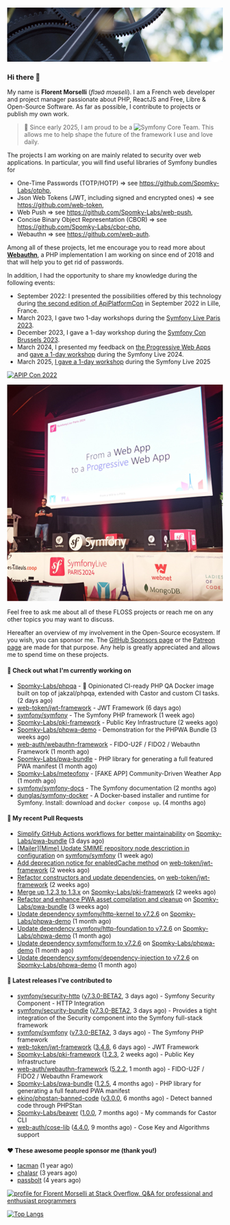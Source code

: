 ![Cover image](1.webp)

### Hi there 👋

My name is **Florent Morselli** (*flɔʁɑ̃ mɔʁseli*). I am a French web developer and project manager passionate about PHP, ReactJS and Free, Libre & Open-Source Software.
As far as possible, I contribute to projects or publish my own work.

> 🧡 Since early 2025, I am proud to be a ![Symfony Core Team](https://img.shields.io/badge/Symfony-Core%20Team-orange?style=flat-square&logo=symfony).
> This allows me to help shape the future of the framework I use and love daily.

The projects I am working on are mainly related to security over web applications. In particular, you will find useful libraries of Symfony bundles for
* One-Time Passwords (TOTP/HOTP) => see https://github.com/Spomky-Labs/otphp,
* Json Web Tokens (JWT, including signed and encrypted ones) => see https://github.com/web-token,
* Web Push => see https://github.com/Spomky-Labs/web-push,
* Concise Binary Object Representation (CBOR) => see https://github.com/Spomky-Labs/cbor-php,
* Webauthn => see https://github.com/web-auth.

Among all of these projects, let me encourage you to read more about [**Webauthn**](https://github.com/web-auth), a PHP implementation I am working on since end of 2018 and that will help you to get rid of passwords.

In addition, I had the opportunity to share my knowledge during the following events:

* September 2022: I presented the possibilities offered by this technology during [the second edition of ApiPlatformCon](https://youtu.be/Y2_0omg1CFk) in September 2022 in Lille, France.
* March 2023, I gave two 1-day workshops during the [Symfony Live Paris 2023](https://live.symfony.com/2023-paris/workshop/maximiser-la-securite-de-vos-applications-avec-le-bundle-security).
* December 2023, I gave a 1-day workshop during the [Symfony Con Brussels 2023](https://live.symfony.com/2023-brussels-con/workshop/road-to-safer-applications).
* March 2024, I presented my feedback on [the Progressive Web Apps](https://live.symfony.com/2024-paris/schedule/de-web-app-a-progressive-web-app) and [gave a 1-day workshop](https://live.symfony.com/2024-paris/workshop#securite-amelioree-et-webauthn-avec-symfony-2) during the Symfony Live 2024.
* March 2025, [I gave a 1-day workshop](https://live.symfony.com/2025-paris/) during the Symfony Live 2025

[![APIP Con 2022](https://user-images.githubusercontent.com/1091072/191684778-b9e26104-038d-45c2-a1b3-287233d15ecc.jpg)](https://api-platform.com/con/2022/conferences/webauthn-se-debarrasser-des-mots-de-passe-definitivement/)

[![Symfony Live 2024](Symfony%20Live%202024.png)](https://symfony.com/blog/symfonylive-paris-2024-from-web-app-to-progressive-web-app)


Feel free to ask me about all of these FLOSS projects or reach me on any other topics you may want to discuss.

Hereafter an overview of my involvement in the Open-Source ecosystem.
If you wish, you can sponsor me. The [GitHub Sponsors page](https://github.com/sponsors/Spomky/) or the [Patreon page](https://www.patreon.com/FlorentMorselli) are made for that purpose. Any help is greatly appreciated and allows me to spend time on these projects.

#### 👷 Check out what I'm currently working on

- [Spomky-Labs/phpqa](https://github.com/Spomky-Labs/phpqa) - 🐘 Opinionated CI-ready PHP QA Docker image built on top of jakzal/phpqa, extended with Castor and custom CI tasks. (2 days ago)
- [web-token/jwt-framework](https://github.com/web-token/jwt-framework) - JWT Framework (6 days ago)
- [symfony/symfony](https://github.com/symfony/symfony) - The Symfony PHP framework (1 week ago)
- [Spomky-Labs/pki-framework](https://github.com/Spomky-Labs/pki-framework) - Public Key Infrastructure (2 weeks ago)
- [Spomky-Labs/phpwa-demo](https://github.com/Spomky-Labs/phpwa-demo) - Demonstration for the PHPWA Bundle (3 weeks ago)
- [web-auth/webauthn-framework](https://github.com/web-auth/webauthn-framework) - FIDO-U2F / FIDO2 / Webauthn Framework (1 month ago)
- [Spomky-Labs/pwa-bundle](https://github.com/Spomky-Labs/pwa-bundle) - PHP library for generating a full featured PWA manifest (1 month ago)
- [Spomky-Labs/meteofony](https://github.com/Spomky-Labs/meteofony) - [FAKE APP] Community-Driven Weather App (1 month ago)
- [symfony/symfony-docs](https://github.com/symfony/symfony-docs) - The Symfony documentation (2 months ago)
- [dunglas/symfony-docker](https://github.com/dunglas/symfony-docker) - A Docker-based installer and runtime for Symfony. Install: download and `docker compose up`. (4 months ago)

#### 🔨 My recent Pull Requests

- [Simplify GitHub Actions workflows for better maintainability](https://github.com/Spomky-Labs/pwa-bundle/pull/294) on [Spomky-Labs/pwa-bundle](https://github.com/Spomky-Labs/pwa-bundle) (3 days ago)
- [[Mailer][Mime] Update SMIME repository node description in configuration](https://github.com/symfony/symfony/pull/60335) on [symfony/symfony](https://github.com/symfony/symfony) (1 week ago)
- [Add deprecation notice for enabledCache method](https://github.com/web-token/jwt-framework/pull/618) on [web-token/jwt-framework](https://github.com/web-token/jwt-framework) (2 weeks ago)
- [Refactor constructors and update dependencies.](https://github.com/web-token/jwt-framework/pull/617) on [web-token/jwt-framework](https://github.com/web-token/jwt-framework) (2 weeks ago)
- [Merge up 1.2.3 to 1.3.x](https://github.com/Spomky-Labs/pki-framework/pull/64) on [Spomky-Labs/pki-framework](https://github.com/Spomky-Labs/pki-framework) (2 weeks ago)
- [Refactor and enhance PWA asset compilation and cleanup](https://github.com/Spomky-Labs/pwa-bundle/pull/290) on [Spomky-Labs/pwa-bundle](https://github.com/Spomky-Labs/pwa-bundle) (3 weeks ago)
- [Update dependency symfony/http-kernel to v7.2.6](https://github.com/Spomky-Labs/phpwa-demo/pull/85) on [Spomky-Labs/phpwa-demo](https://github.com/Spomky-Labs/phpwa-demo) (1 month ago)
- [Update dependency symfony/http-foundation to v7.2.6](https://github.com/Spomky-Labs/phpwa-demo/pull/84) on [Spomky-Labs/phpwa-demo](https://github.com/Spomky-Labs/phpwa-demo) (1 month ago)
- [Update dependency symfony/form to v7.2.6](https://github.com/Spomky-Labs/phpwa-demo/pull/83) on [Spomky-Labs/phpwa-demo](https://github.com/Spomky-Labs/phpwa-demo) (1 month ago)
- [Update dependency symfony/dependency-injection to v7.2.6](https://github.com/Spomky-Labs/phpwa-demo/pull/82) on [Spomky-Labs/phpwa-demo](https://github.com/Spomky-Labs/phpwa-demo) (1 month ago)

#### 🔭 Latest releases I've contributed to

- [symfony/security-http](https://github.com/symfony/security-http) ([v7.3.0-BETA2](https://github.com/symfony/security-http/releases/tag/v7.3.0-BETA2), 3 days ago) - Symfony Security Component - HTTP Integration
- [symfony/security-bundle](https://github.com/symfony/security-bundle) ([v7.3.0-BETA2](https://github.com/symfony/security-bundle/releases/tag/v7.3.0-BETA2), 3 days ago) - Provides a tight integration of the Security component into the Symfony full-stack framework
- [symfony/symfony](https://github.com/symfony/symfony) ([v7.3.0-BETA2](https://github.com/symfony/symfony/releases/tag/v7.3.0-BETA2), 3 days ago) - The Symfony PHP framework
- [web-token/jwt-framework](https://github.com/web-token/jwt-framework) ([3.4.8](https://github.com/web-token/jwt-framework/releases/tag/3.4.8), 6 days ago) - JWT Framework
- [Spomky-Labs/pki-framework](https://github.com/Spomky-Labs/pki-framework) ([1.2.3](https://github.com/Spomky-Labs/pki-framework/releases/tag/1.2.3), 2 weeks ago) - Public Key Infrastructure
- [web-auth/webauthn-framework](https://github.com/web-auth/webauthn-framework) ([5.2.2](https://github.com/web-auth/webauthn-framework/releases/tag/5.2.2), 1 month ago) - FIDO-U2F / FIDO2 / Webauthn Framework
- [Spomky-Labs/pwa-bundle](https://github.com/Spomky-Labs/pwa-bundle) ([1.2.5](https://github.com/Spomky-Labs/pwa-bundle/releases/tag/1.2.5), 4 months ago) - PHP library for generating a full featured PWA manifest
- [ekino/phpstan-banned-code](https://github.com/ekino/phpstan-banned-code) ([v3.0.0](https://github.com/ekino/phpstan-banned-code/releases/tag/v3.0.0), 6 months ago) - Detect banned code through PHPStan
- [Spomky-Labs/beaver](https://github.com/Spomky-Labs/beaver) ([1.0.0](https://github.com/Spomky-Labs/beaver/releases/tag/1.0.0), 7 months ago) - My commands for Castor CLI
- [web-auth/cose-lib](https://github.com/web-auth/cose-lib) ([4.4.0](https://github.com/web-auth/cose-lib/releases/tag/4.4.0), 9 months ago) - Cose Key and Algorithms support

#### ❤️ These awesome people sponsor me (thank you!)

- [tacman](https://github.com/tacman) (1 year ago)
- [chalasr](https://github.com/chalasr) (3 years ago)
- [passbolt](https://github.com/passbolt) (4 years ago)

<a href="https://stackoverflow.com/users/2157818/florent-morselli"><img src="https://stackoverflow.com/users/flair/2157818.png" width="208" height="58" alt="profile for Florent Morselli at Stack Overflow, Q&amp;A for professional and enthusiast programmers" title="profile for Florent Morselli at Stack Overflow, Q&amp;A for professional and enthusiast programmers"></a>

[![Top Langs](https://wakatime.com/share/@Spomky/aa41d408-c524-4a5f-936d-0b9446698abd.svg)](https://wakatime.com/@Spomky)
